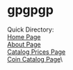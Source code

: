 # gpgpgp
Quick Directory:\
[Home Page](/home.html)\
[About Page](/about.html)\
[Catalog Prices Page](/prices.html)\
[Coin Catalog Page](/coin.html)\
